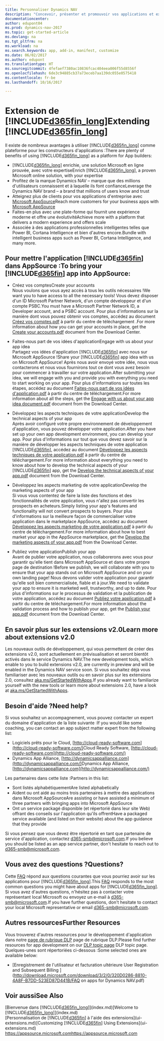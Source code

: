 ```yaml
---
title: Personnaliser Dynamics NAV
description: "Concevoir, présenter et promouvoir vos applications et extensions pour Dynamics NAV."
documentationcenter: 
author: edupont04
ms.prod: dynamics-nav-2017
ms.topic: get-started-article
ms.devlang: na
ms.tgt_pltfrm: na
ms.workload: na
ms.search.keywords: app, add-in, manifest, customize
ms.date: 06/02/2017
ms.author: edupont
ms.translationtype: HT
ms.sourcegitcommit: 4fefaef7380ac10836fcac404eea006f55d8556f
ms.openlocfilehash: 6de3c94885cb37a73eceb7aa139dc055e0575418
ms.contentlocale: fr-be
ms.lasthandoff: 10/16/2017

---
```

# <a name="extending-included365finlongincludesd365finlongmdmd"></a><span data-ttu-id="b101c-103">Extension de [!INCLUDE[d365fin_long](includes/d365fin_long_md.md)]</span><span class="sxs-lookup"><span data-stu-id="b101c-103">Extending [!INCLUDE[d365fin_long](includes/d365fin_long_md.md)]</span></span>
<span data-ttu-id="b101c-104">Il existe de nombreux avantages à utiliser [!INCLUDE[d365fin_long](includes/d365fin_long_md.md)] comme plateforme pour les constructeurs d'applications :</span><span class="sxs-lookup"><span data-stu-id="b101c-104">There are plenty of benefits of using [!INCLUDE[d365fin_long](includes/d365fin_long_md.md)] as a platform for App builders:</span></span>

* <span data-ttu-id="b101c-105">[!INCLUDE[d365fin_long](includes/d365fin_long_md.md)] enrichie, une solution Microsoft en ligne prouvée, avec votre expertise</span><span class="sxs-lookup"><span data-stu-id="b101c-105">Enrich [!INCLUDE[d365fin_long](includes/d365fin_long_md.md)], a proven Microsoft online solution, with your expertise</span></span>  
* <span data-ttu-id="b101c-106">Profitez de la marque Dynamics NAV – marque que des millions d'utilisateurs connaissent et à laquelle ils font confiance</span><span class="sxs-lookup"><span data-stu-id="b101c-106">Leverage the Dynamics NAV brand – a brand that millions of users know and trust</span></span>  
* <span data-ttu-id="b101c-107">Atteignez plus de clients pour vos applications d'entreprise avec [Microsoft AppSource](https://appsource.microsoft.com/)</span><span class="sxs-lookup"><span data-stu-id="b101c-107">Reach more customers for your business apps with [Microsoft AppSource](https://appsource.microsoft.com/)</span></span>  
* <span data-ttu-id="b101c-108">Faites-en plus avec une plate-forme qui fournit une expérience moderne et offre une évolutivité</span><span class="sxs-lookup"><span data-stu-id="b101c-108">Achieve more with a platform that delivers a modern experience and offers scale</span></span>  
* <span data-ttu-id="b101c-109">Associée à des applications professionnelles intelligentes telles que Power BI, Cortana Intelligence et bien d'autres encore.</span><span class="sxs-lookup"><span data-stu-id="b101c-109">Bundle with intelligent business apps such as Power BI, Cortana Intelligence, and many more.</span></span>  

## <a name="to-bring-your-included365finincludesd365finmdmd-app-into-appsource"></a><span data-ttu-id="b101c-110">Pour mettre l'application [!INCLUDE[d365fin](includes/d365fin_md.md)] dans AppSource :</span><span class="sxs-lookup"><span data-stu-id="b101c-110">To bring your [!INCLUDE[d365fin](includes/d365fin_md.md)] app into AppSource:</span></span>
+ <span data-ttu-id="b101c-111">Créez vos comptes</span><span class="sxs-lookup"><span data-stu-id="b101c-111">Create your accounts</span></span>  
<span data-ttu-id="b101c-112">Nous voulons que vous ayez accès à tous les outils nécessaires !</span><span class="sxs-lookup"><span data-stu-id="b101c-112">We want you to have access to all the necessary tools!</span></span> <span data-ttu-id="b101c-113">Vous devez disposer d'un ID Microsoft Partner Network, d'un compte développeur et d'un compte PSBC.</span><span class="sxs-lookup"><span data-stu-id="b101c-113">You must have a Microsoft Partner Network ID, a Developer account, and a PSBC account.</span></span>
<span data-ttu-id="b101c-114">Pour plus d'informations sur la manière dont vous pouvez obtenir vos comptes, accédez au document [Créez vos comptes.pdf](https://go.microsoft.com/fwlink/?linkid=841514) à partir du centre de téléchargement .</span><span class="sxs-lookup"><span data-stu-id="b101c-114">For more information about how you can get your accounts in place, get the [Create your accounts.pdf](https://go.microsoft.com/fwlink/?linkid=841514) document from the Download Center.</span></span>

+ <span data-ttu-id="b101c-115">Faites-nous part de vos idées d'application</span><span class="sxs-lookup"><span data-stu-id="b101c-115">Engage with us about your app idea</span></span>  
<span data-ttu-id="b101c-116">Partagez vos idées d'application [!INCLUDE[d365fin](includes/d365fin_md.md)] avec nous sur Microsoft AppSource !</span><span class="sxs-lookup"><span data-stu-id="b101c-116">Share your [!INCLUDE[d365fin](includes/d365fin_md.md)] app idea with us on Microsoft AppSource!</span></span> <span data-ttu-id="b101c-117">Après nous avoir envoyé votre idée, nous vous contacterons et nous vous fournirons tout ce dont vous avez besoin pour commencer à travailler sur votre application.</span><span class="sxs-lookup"><span data-stu-id="b101c-117">After submitting your idea, we will engage with you and provide you with everything you need to start working on your app.</span></span>
<span data-ttu-id="b101c-118">Pour plus d'informations sur toutes les étapes, accédez au document [Faites-nous part de vos idées d'application.pdf](https://go.microsoft.com/fwlink/?linkid=841515) à partir du centre de téléchargement.</span><span class="sxs-lookup"><span data-stu-id="b101c-118">For more information about all the steps, get the [Engage with us about your app idea document.pdf](https://go.microsoft.com/fwlink/?linkid=841515) document from the Download Center.</span></span>

+ <span data-ttu-id="b101c-119">Développez les aspects techniques de votre application</span><span class="sxs-lookup"><span data-stu-id="b101c-119">Develop the technical aspects of your app</span></span>    
<span data-ttu-id="b101c-120">Après avoir configuré votre propre environnement de développement d'application, vous pouvez développer votre application.</span><span class="sxs-lookup"><span data-stu-id="b101c-120">After you have set up your own app development environment, you can develop your app.</span></span>
<span data-ttu-id="b101c-121">Pour plus d'informations sur tout que vous devez savoir sur la manière de développer les aspects techniques de votre application [!INCLUDE[d365fin](includes/d365fin_md.md)], accédez au document [Développez les aspects techniques de votre application.pdf](https://go.microsoft.com/fwlink/?linkid=841516) à partir du centre de téléchargement.</span><span class="sxs-lookup"><span data-stu-id="b101c-121">For more information about everything you need to know about how to develop the technical aspects of your [!INCLUDE[d365fin](includes/d365fin_md.md)] app, get the [Develop the technical aspects of your app.pdf](https://go.microsoft.com/fwlink/?linkid=841516) document from the Download Center.</span></span>

+ <span data-ttu-id="b101c-122">Développez les aspects marketing de votre application</span><span class="sxs-lookup"><span data-stu-id="b101c-122">Develop the marketing aspects of your app</span></span>  
<span data-ttu-id="b101c-123">Si vous vous contentez de faire la liste des fonctions et des fonctionnalités de votre application, vous n'allez pas convertir les prospects en acheteurs.</span><span class="sxs-lookup"><span data-stu-id="b101c-123">Simply listing your app's features and functionality will not convert prospects to buyers.</span></span> <span data-ttu-id="b101c-124">Pour plus d'informations sur la meilleure façon de commercialiser votre application dans le marketplace AppSource, accédez au document [Développez les aspects marketing de votre application.pdf](https://go.microsoft.com/fwlink/?linkid=841518) à partir du centre de téléchargement.</span><span class="sxs-lookup"><span data-stu-id="b101c-124">For more information about how to best market your app in the AppSource marketplace, get the [Develop the marketing aspects of your app.pdf](https://go.microsoft.com/fwlink/?linkid=841518) from the Download Center.</span></span>

+ <span data-ttu-id="b101c-125">Publiez votre application</span><span class="sxs-lookup"><span data-stu-id="b101c-125">Publish your app</span></span>  
<span data-ttu-id="b101c-126">Avant de publier votre application, nous collaborerons avec vous pour garantir qu'elle tient dans Microsoft AppSource et dans votre propre page de destination !</span><span class="sxs-lookup"><span data-stu-id="b101c-126">Before we publish, we will collaborate with you to ensure that your app stands out on Microsoft AppSource and on your own landing page!</span></span> <span data-ttu-id="b101c-127">Nous devons valider votre application pour garantir qu'elle soit bien commercialisée, fiable et à jour.</span><span class="sxs-lookup"><span data-stu-id="b101c-127">We need to validate your app to ensure it is marketed well, trustworthy, and up to date.</span></span>
<span data-ttu-id="b101c-128">Pour plus d'informations sur le processus de validation et la publication de votre application, accédez au document [Publiez votre application.pdf](https://go.microsoft.com/fwlink/?linkid=841517) à partir du centre de téléchargement.</span><span class="sxs-lookup"><span data-stu-id="b101c-128">For more information about the validation process and how to publish your app, get the [Publish your app.pdf](https://go.microsoft.com/fwlink/?linkid=841517) document from the Download Center.</span></span>

## <a name="learn-more-about-extensions-v20"></a><span data-ttu-id="b101c-129">En savoir plus sur les extensions v2.0</span><span class="sxs-lookup"><span data-stu-id="b101c-129">Learn more about extensions v2.0</span></span>
<span data-ttu-id="b101c-130">Les nouveaux outils de développement, qui vous permettent de créer des extensions v2.0, sont actuellement en prévisualisation et seront bientôt activés dans le service Dynamics NAV.</span><span class="sxs-lookup"><span data-stu-id="b101c-130">The new development tools, which enable to you to build extensions v2.0, are currently in preview and will be enabled in the Dynamics NAV service soon.</span></span> <span data-ttu-id="b101c-131">Si vous souhaitez déjà vous familiariser avec les nouveaux outils ou en savoir plus sur les extensions 2.0, consultez [aka.ms/GetStartedWithApps](http://aka.ms/GetStartedWithApps).</span><span class="sxs-lookup"><span data-stu-id="b101c-131">If you already want to familiarize yourself with the new tools or learn more about extensions 2.0, have a look at [aka.ms/GetStartedWithApps](http://aka.ms/GetStartedWithApps).</span></span>  

## <a name="need-help"></a><span data-ttu-id="b101c-132">Besoin d'aide ?</span><span class="sxs-lookup"><span data-stu-id="b101c-132">Need help?</span></span>
<span data-ttu-id="b101c-133">Si vous souhaitez un accompagnement, vous pouvez contacter un expert du domaine d'application de la liste suivante :</span><span class="sxs-lookup"><span data-stu-id="b101c-133">If you would like some coaching, you can contact an app subject matter expert from the following list:</span></span>

* <span data-ttu-id="b101c-134">Logiciels prêts pour le Cloud, [http://cloud-ready-software.com](http://cloud-ready-software.com/)</span><span class="sxs-lookup"><span data-stu-id="b101c-134">Cloud Ready Software, [http://cloud-ready-software.com](http://cloud-ready-software.com/)</span></span>  
* <span data-ttu-id="b101c-135">Dynamics App Alliance, [http://dynamicsappalliance.com](http://dynamicsappalliance.com/)</span><span class="sxs-lookup"><span data-stu-id="b101c-135">Dynamics App Alliance, [http://dynamicsappalliance.com](http://dynamicsappalliance.com/)</span></span>

<span data-ttu-id="b101c-136">Les partenaires dans cette liste :</span><span class="sxs-lookup"><span data-stu-id="b101c-136">Partners in this list:</span></span>

* <span data-ttu-id="b101c-137">Sont listés alphabétiquement</span><span class="sxs-lookup"><span data-stu-id="b101c-137">Are listed alphabetically</span></span>  
* <span data-ttu-id="b101c-138">Aident ou ont aidé au moins trois partenaires à mettre des applications dans Microsoft AppSource</span><span class="sxs-lookup"><span data-stu-id="b101c-138">Are assisting or have assisted a minimum of three partners with bringing apps into Microsoft AppSource</span></span>  
* <span data-ttu-id="b101c-139">Ont un service packagé disponible (et répertorié dans leur site Web) offrant des conseils sur l'application qu'ils offrent</span><span class="sxs-lookup"><span data-stu-id="b101c-139">Have a packaged service available (and listed on their website) about the app guidance that they provide</span></span>  

<span data-ttu-id="b101c-140">Si vous pensez que vous devez être répertorié en tant que partenaire de service d'application, contactez [d365-smb@microsoft.com](mailto:d365-smb@microsoft.com).</span><span class="sxs-lookup"><span data-stu-id="b101c-140">If you believe you should be listed as an app service partner, don't hesitate to reach out to [d365-smb@microsoft.com](mailto:d365-smb@microsoft.com).</span></span>

## <a name="questions"></a><span data-ttu-id="b101c-141">Vous avez des questions ?</span><span class="sxs-lookup"><span data-stu-id="b101c-141">Questions?</span></span>
<span data-ttu-id="b101c-142">Cette [FAQ](https://go.microsoft.com/fwlink/?linkid=841520) répond aux questions courantes que vous pourriez avoir sur les applications pour [!INCLUDE[d365fin_long](includes/d365fin_long_md.md)].</span><span class="sxs-lookup"><span data-stu-id="b101c-142">This [FAQ](https://go.microsoft.com/fwlink/?linkid=841520) responds to the most common questions you might have about apps for [!INCLUDE[d365fin_long](includes/d365fin_long_md.md)].</span></span> <span data-ttu-id="b101c-143">Si vous avez d'autres questions, n'hésitez pas à contacter votre représentant local Microsoft ou envoyez un e-mail à [d365-smb@microsoft.com](mailto:d365-smb@microsoft.com).</span><span class="sxs-lookup"><span data-stu-id="b101c-143">If you have further questions, don't hesitate to contact your local Microsoft representative or email [d365-smb@microsoft.com](mailto:d365-smb@microsoft.com).</span></span>

## <a name="further-resources"></a><span data-ttu-id="b101c-144">Autres ressources</span><span class="sxs-lookup"><span data-stu-id="b101c-144">Further Resources</span></span>
<span data-ttu-id="b101c-145">Vous trouverez d'autres ressources pour le développement d'application dans notre [page de rubrique DLP](https://mbspartner.microsoft.com/BFI/Topic/76) page de rubrique DLP.</span><span class="sxs-lookup"><span data-stu-id="b101c-145">Please find further resources for app development on our [DLP topic page](https://mbspartner.microsoft.com/BFI/Topic/76) DLP topic page.</span></span> <span data-ttu-id="b101c-146">Quelques-unes sont répertoriées ci-dessous :</span><span class="sxs-lookup"><span data-stu-id="b101c-146">Some selected ones are available below:</span></span>
-   [<span data-ttu-id="b101c-147">Enregistrement de l'utilisateur et facturation ultérieure </span><span class="sxs-lookup"><span data-stu-id="b101c-147">User Registration and Subsequent Billing </span></span>](http://download.microsoft.com/download/3/2/0/320D0286-8810-4A8F-B7DD-523ED87D441B/FAQ on apps for Dynamics NAV.pdf)



## <a name="see-also"></a><span data-ttu-id="b101c-148">Voir aussi</span><span class="sxs-lookup"><span data-stu-id="b101c-148">See Also</span></span>
<span data-ttu-id="b101c-149">[Bienvenue dans [!INCLUDE[d365fin_long](includes/d365fin_long_md.md)]](index.md)</span><span class="sxs-lookup"><span data-stu-id="b101c-149">[Welcome to [!INCLUDE[d365fin_long](includes/d365fin_long_md.md)]](index.md)</span></span>  
<span data-ttu-id="b101c-150">[Personnalisation de [!INCLUDE[d365fin](includes/d365fin_md.md)] à l'aide des extensions](ui-extensions.md)</span><span class="sxs-lookup"><span data-stu-id="b101c-150">[Customizing [!INCLUDE[d365fin](includes/d365fin_md.md)] Using Extensions](ui-extensions.md)</span></span>  
[<span data-ttu-id="b101c-151">https://appsource.microsoft.com</span><span class="sxs-lookup"><span data-stu-id="b101c-151">https://appsource.microsoft.com</span></span>](https://appsource.microsoft.com/en-us/marketplace/apps?product=dynamics-365-for-financials&page=1)

